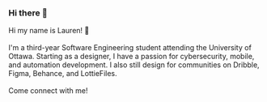 ### Hi there 👋

<p align="left">Hi my name is Lauren! 👋<br><br>I'm a third-year Software Engineering student attending the University of Ottawa. Starting as a designer, I have a passion for cybersecurity, mobile, and automation  development. I also still design for communities on Dribble, Figma, Behance, and LottieFiles. <br><br>Come connect with me!</p>

###

